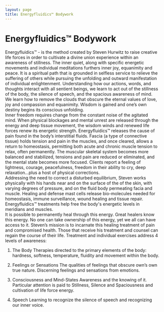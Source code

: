 ```yaml
---
layout: page
title: Energyfluidics™ Bodywork
---
```


# Energyfluidics™ Bodywork
Energyfluidics™ - is the method created by Steven Hurwitz to raise creative life forces in order to cultivate a divine union experience within an awareness of stillness. The inner quiet, along with specific energetic movements and individual meditations furthers inner joy, equanimity and peace. It is a spiritual path that is grounded in selfless service to relieve the suffering of others while pursuing the unfolding and outward manifestation of individual enlightenment. Understanding how our actions, words, and thoughts interact with all sentient beings, we learn to act out of the stillness of the body, the silence of speech, and the spacious awareness of mind. We learn how to remove the clouds that obscure the eternal values of love, joy and compassion and equanimity. Wisdom is gained and one’s own destiny begins its conscious unfolding. <br/>
Inner freedom requires change from the constant noise of the agitated mind. When physical blockages and mental unrest are released through the energy and deep tissue movement, the wisdom winds and renewed life forces renew its energetic strength. Energyfluidics™ releases the cause of pain found in the body’s interstitial fluids. Fascia (a type of connective tissue) holds tension and pain in the muscles, and once cleared, allows a return to homeostasis, permitting both acute and chronic muscle tension to relax, often permanently. The muscular skeletal system becomes more balanced and stabilized, tensions and pain are reduced or eliminated, and the mental state becomes more focused. Clients report a feeling of lightness, courage, peacefulness, freedom in their ability to cry, deep relaxation...plus a host of physical corrections. <br/>
Addressing the need to correct a disturbed equilibrium, Steven works physically with his hands near and on the surface of the of the skin, with varying degrees of pressure, and on the fluid body permeating facia and muscle. Healing and defense mast cells release bio-molecules needed for homeostasis, immune surveillance, wound healing and tissue repair. Energyfluidics™ treatments help free the body's energetic levels in meridians and muscles. <br/>
It is possible to permanently heal through this energy. Great healers know this energy. No one can take ownership of this energy, yet we all can have access to it. Steven’s mission is to incarnate this healing treatment of pain and compromised health. Those that receive his treatment and counsel can regain the course of their life.
Treatment and individual exercises address 4 levels of awareness: <br/>

1. The Body 
Therapies directed to the primary elements of the body: hardness, softness, temperature, fluidity and movement within the body.

2. Feelings or Sensations 
The qualities of feelings that obscure own’s own true nature. Discerning feelings and sensations from emotions. 

3. Consciousness and Mind-States 
Awareness and the knowing of it. Particular attention is paid to Stillness, Silence and Spaciousness and cultivation of life force energy.

4. Speech
Learning to recognize the silence of speech and recognizing our inner voice.
